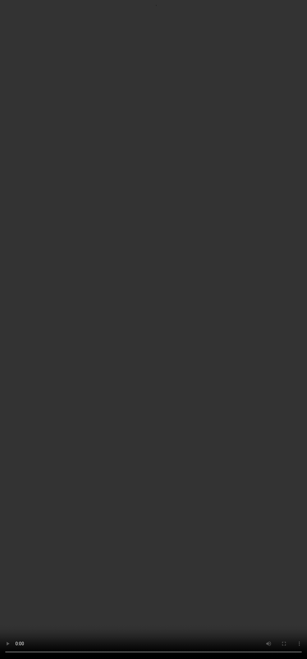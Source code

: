 # <span style="color:#364BC9">Exploring Complex Prompting in Action</span>

<video src="${PRIVATE_COMPLEX_PROMPTING_VIDEO_2}" frameborder="0" allowfullscreen style="position: absolute; top: 0; left: 0; width: 100%; height: 100%; border: none; object-fit: cover;" controls="" controlslist="nodownload nofullscreen" style="width: 100%" />

## <span style="color:#364BC9">Difference between a Generic Prompt vs Complex Prompt</span>

:::tip
* Compares a generic prompt on gene transcription with a more complex, constraint-driven one.
* Highlights model issues like vague bullets, fake citations, and a missing diagram.
* Shows how complex prompts expose model limitations and refine outputs.
* Viewers are encouraged to reflect on the example and think about how they can apply complex prompting in their own work.
:::